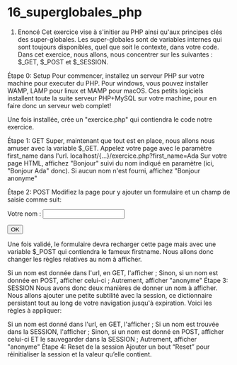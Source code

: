 # 16_superglobales_php

1. Enoncé
Cet exercice vise à s'initier au PHP ainsi qu'aux principes clés des super-globales. Les super-globales sont de variables internes qui sont toujours disponibles, quel que soit le contexte, dans votre code. Dans cet exercice, nous allons, nous concentrer sur les suivantes : $_GET, $_POST et $_SESSION.

Étape 0: Setup
Pour commencer, installez un serveur PHP sur votre machine pour executer du PHP. Pour windows, vous pouvez installer WAMP, LAMP pour linux et MAMP pour macOS. Ces petits logiciels installent toute la suite serveur PHP+MySQL sur votre machine, pour en faire donc un serveur web complet!

Une fois installée, crée un "exercice.php" qui contiendra le code notre exercice.

Étape 1: GET
Super, maintenant que tout est en place, nous allons nous amuser avec la variable $_GET. Appelez votre page avec le paramètre first_name dans l'url. localhost/{...}/exercice.php?first_name=Ada Sur votre page HTML, affichez "Bonjour" suivi du nom indiqué en paramètre (ici, "Bonjour Ada" donc). Si aucun nom n'est fourni, affichez "Bonjour anonyme"

Étape 2: POST
Modifiez la page pour y ajouter un formulaire et un champ de saisie comme suit:

<form action="exercice.php" method="post">
 <p>Votre nom : <input type="text" name="first_name" /></p>
 <p><input type="submit" value="OK"></p>
</form>

Une fois validé, le formulaire devra recharger cette page mais avec une variable $_POST qui contiendra le fameux firstname. Nous allons donc changer les règles relatives au nom à afficher.

Si un nom est donnée dans l'url, en GET, l'afficher ;
Sinon, si un nom est donnée en POST, afficher celui-ci ;
Autrement, afficher "anonyme"
Étape 3: SESSION
Nous avons donc deux manières de donner un nom à afficher. Nous allons ajouter une petite subtilité avec la session, ce dictionnaire persistant tout au long de votre navigation jusqu'à expiration. Voici les règles à appliquer:

Si un nom est donné dans l'url, en GET, l'afficher ;
Si un nom est trouvée dans la SESSION, l'afficher ;
Sinon, si un nom est donné en POST, afficher celui-ci ET le sauvegarder dans la SESSION ;
Autrement, afficher "anonyme"
Étape 4: Reset de la session
Ajouter un bout “Reset” pour réinitialiser la session et la valeur qu’elle contient.
